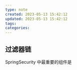 ```yaml
---
type: note
created: 2023-05-13 15:42:12
updated: 2023-05-13 15:42:12
tags:
categories: 
---
```


## 过滤器链

SpringSecurity 中最重要的组件是

